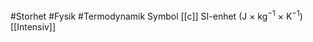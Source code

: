#Storhet #Fysik #Termodynamik 
Symbol [[c]]
SI-enhet (J × kg<sup>−1</sup> × K<sup>−1</sup>)
[[Intensiv]]